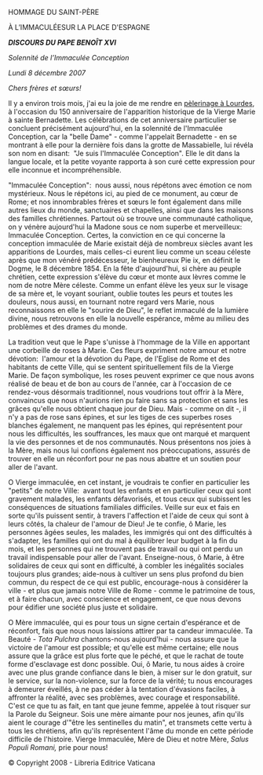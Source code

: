 HOMMAGE DU SAINT-PÈRE

À L’IMMACULÉESUR LA PLACE D'ESPAGNE

***DISCOURS DU PAPE BENOÎT XVI***

*Solennité de l’Immaculée Conception*

*Lundi 8 décembre 2007*

*Chers frères et sœurs!*

Il y a environ trois mois, j'ai eu la joie de me rendre en [pèlerinage à Lourdes](/content/benedict-xvi/fr/travels/2008/index_francia.html), à l'occasion du 150 anniversaire de l'apparition historique de la Vierge Marie à sainte Bernadette. Les célébrations de cet anniversaire particulier se concluent précisément aujourd'hui, en la solennité de l'Immaculée Conception, car la "belle Dame" - comme l'appelait Bernadette - en se montrant à elle pour la dernière fois dans la grotte de Massabielle, lui révéla son nom en disant:  "Je suis l'Immaculée Conception". Elle le dit dans la langue locale, et la petite voyante rapporta à son curé cette expression pour elle inconnue et incompréhensible.

"Immaculée Conception":  nous aussi, nous répétons avec émotion ce nom mystérieux. Nous le répétons ici, au pied de ce monument, au cœur de Rome; et nos innombrables frères et sœurs le font également dans mille autres lieux du monde, sanctuaires et chapelles, ainsi que dans les maisons des familles chrétiennes. Partout où se trouve une communauté catholique, on y vénère aujourd'hui la Madone sous ce nom superbe et merveilleux:  Immaculée Conception. Certes, la conviction en ce qui concerne la conception immaculée de Marie existait déjà de nombreux siècles avant les apparitions de Lourdes, mais celles-ci eurent lieu comme un sceau céleste après que mon vénéré prédécesseur, le bienheureux Pie ix, en définit le Dogme, le 8 décembre 1854. En la fête d'aujourd'hui, si chère au peuple chrétien, cette expression s'élève du cœur et monte aux lèvres comme le nom de notre Mère céleste. Comme un enfant élève les yeux sur le visage de sa mère et, le voyant souriant, oublie toutes les peurs et toutes les douleurs, nous aussi, en tournant notre regard vers Marie, nous reconnaissons en elle le "sourire de Dieu", le reflet immaculé de la lumière divine, nous retrouvons en elle la nouvelle espérance, même au milieu des problèmes et des drames du monde.

La tradition veut que le Pape s'unisse à l'hommage de la Ville en apportant une corbeille de roses à Marie. Ces fleurs expriment notre amour et notre dévotion:  l'amour et la dévotion du Pape, de l'Eglise de Rome et des habitants de cette Ville, qui se sentent spirituellement fils de la Vierge Marie. De façon symbolique, les roses peuvent exprimer ce que nous avons réalisé de beau et de bon au cours de l'année, car à l'occasion de ce rendez-vous désormais traditionnel, nous voudrions tout offrir à la Mère, convaincus que nous n'aurions rien pu faire sans sa protection et sans les grâces qu'elle nous obtient chaque jour de Dieu. Mais - comme on dit -, il n'y a pas de rose sans épines, et sur les tiges de ces superbes roses blanches également, ne manquent pas les épines, qui représentent pour nous les difficultés, les souffrances, les maux que ont marqué et marquent la vie des personnes et de nos communautés. Nous présentons nos joies à la Mère, mais nous lui confions également nos préoccupations, assurés de trouver en elle un réconfort pour ne pas nous abattre et un soutien pour aller de l'avant.

O Vierge immaculée, en cet instant, je voudrais te confier en particulier les "petits" de notre Ville:  avant tout les enfants et en particulier ceux qui sont gravement malades, les enfants défavorisés, et tous ceux qui subissent les conséquences de situations familiales difficiles. Veille sur eux et fais en sorte qu'ils puissent sentir, à travers l'affection et l'aide de ceux qui sont à leurs côtés, la chaleur de l'amour de Dieu! Je te confie, ô Marie, les personnes âgées seules, les malades, les immigrés qui ont des difficultés à s'adapter, les familles qui ont du mal à équilibrer leur budget à la fin du mois, et les personnes qui ne trouvent pas de travail ou qui ont perdu un travail indispensable pour aller de l'avant. Enseigne-nous, ô Marie, à être solidaires de ceux qui sont en difficulté, à combler les inégalités sociales toujours plus grandes; aide-nous à cultiver un sens plus profond du bien commun, du respect de ce qui est public, encourage-nous à considérer la ville - et plus que jamais notre Ville de Rome - comme le patrimoine de tous, et à faire chacun, avec conscience et engagement, ce que nous devons pour édifier une société plus juste et solidaire.

O Mère immaculée, qui es pour tous un signe certain d'espérance et de réconfort, fais que nous nous laissions attirer par ta candeur immaculée. Ta Beauté - *Tota Pulchra* chantons-nous aujourd'hui - nous assure que la victoire de l'amour est possible; et qu'elle est même certaine; elle nous assure que la grâce est plus forte que le péché, et que le rachat de toute forme d'esclavage est donc possible. Oui, ô Marie, tu nous aides à croire avec une plus grande confiance dans le bien, à miser sur le don gratuit, sur le service, sur la non-violence, sur la force de la vérité; tu nous encourages à demeurer éveillés, à ne pas céder à la tentation d'évasions faciles, à affronter la réalité, avec ses problèmes, avec courage et responsabilité. C'est ce que tu as fait, en tant que jeune femme, appelée à tout risquer sur la Parole du Seigneur. Sois une mère aimante pour nos jeunes, afin qu'ils aient le courage d'"être les sentinelles du matin", et transmets cette vertu à tous les chrétiens, afin qu'ils représentent l'âme du monde en cette période difficile de l'histoire. Vierge Immaculée, Mère de Dieu et notre Mère, *Salus Populi Romani,* prie pour nous!

© Copyright 2008 - Libreria Editrice Vaticana